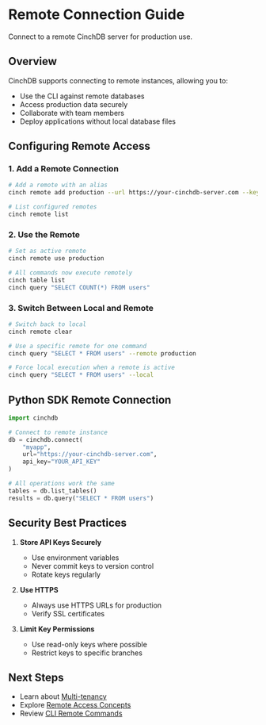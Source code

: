 # Remote Connection Guide

Connect to a remote CinchDB server for production use.

## Overview

CinchDB supports connecting to remote instances, allowing you to:
- Use the CLI against remote databases
- Access production data securely
- Collaborate with team members
- Deploy applications without local database files

## Configuring Remote Access

### 1. Add a Remote Connection
```bash
# Add a remote with an alias
cinch remote add production --url https://your-cinchdb-server.com --key YOUR_API_KEY

# List configured remotes
cinch remote list
```

### 2. Use the Remote
```bash
# Set as active remote
cinch remote use production

# All commands now execute remotely
cinch table list
cinch query "SELECT COUNT(*) FROM users"
```

### 3. Switch Between Local and Remote
```bash
# Switch back to local
cinch remote clear

# Use a specific remote for one command
cinch query "SELECT * FROM users" --remote production

# Force local execution when a remote is active
cinch query "SELECT * FROM users" --local
```

## Python SDK Remote Connection

```python
import cinchdb

# Connect to remote instance
db = cinchdb.connect(
    "myapp",
    url="https://your-cinchdb-server.com",
    api_key="YOUR_API_KEY"
)

# All operations work the same
tables = db.list_tables()
results = db.query("SELECT * FROM users")
```

## Security Best Practices

1. **Store API Keys Securely**
   - Use environment variables
   - Never commit keys to version control
   - Rotate keys regularly

2. **Use HTTPS**
   - Always use HTTPS URLs for production
   - Verify SSL certificates

3. **Limit Key Permissions**
   - Use read-only keys where possible
   - Restrict keys to specific branches

## Next Steps

- Learn about [Multi-tenancy](../concepts/multi-tenancy.md)
- Explore [Remote Access Concepts](../concepts/remote-access.md)
- Review [CLI Remote Commands](../cli/remote.md)